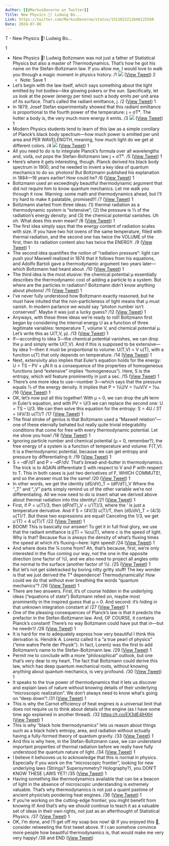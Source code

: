 ```yaml
---
Author: [[@MarkusDeserno on Twitter]]
Title: New Physics 🧵! Ludwig Bo...
Link: https://twitter.com/MarkusDeserno/status/1512822212646125569
Date: 2024-07-06
---
```

T - New Physics 🧵! Ludwig Bo...

1
- New Physics 🧵! Ludwig Boltzmann was not just a father of Statistical Physics but also a master of Thermodynamics. That’s how he got his name on the Stefan-Boltzmann law. If you allow me, I would love to walk you through a magic moment in physics history. /1 
  ![](https://pbs.twimg.com/media/FP6cIOSXwAwIStd.png) ([View Tweet](https://twitter.com/MarkusDeserno/status/1512822212646125569))
2
    - Note: Save
1
- Let’s begin with the law itself, which says something about the light emitted by hot bodies—like glowing pokers or the sun. Specifically, let us look at the power (energy per time) such a body emits per unit area of its surface. That’s called the radiant emittance, j. /2 ([View Tweet](https://twitter.com/MarkusDeserno/status/1512822214789373953))
1
- In 1879, Josef Stefan experimentally showed that this radiant emittance is proportional to the fourth power of the temperature: j = σT⁴. The hotter a body is, the very much more energy it emits. /3 
  ![](https://pbs.twimg.com/media/FP6cUHMXoAYGSCK.jpg) ([View Tweet](https://twitter.com/MarkusDeserno/status/1512822218123845640))
1
- Modern Physics students tend to learn of this law as a simple corollary of Planck’s black body spectrum—how much power is emitted per unit area and PER WAVELENGTH, meaning, how much light do we get at different colors. /4 
  ![](https://pbs.twimg.com/media/FP6cd0vWYAQbMHT.png) ([View Tweet](https://twitter.com/MarkusDeserno/status/1512822222016110597))
1
- All you need to do is to integrate Planck’s formula over all wavelengths and, voilà, out pops the Stefan-Boltzmann law j = σT⁴. /5 ([View Tweet](https://twitter.com/MarkusDeserno/status/1512822224671199239))
1
- Here’s where it gets interesting, though. Planck derived his black body spectrum in 1900, and he needed to invent a key idea of quantum mechanics to do so: photons! But Boltzmann published his explanation in 1884—16 years earlier! How could he? /6 ([View Tweet](https://twitter.com/MarkusDeserno/status/1512822225937874948))
1
- Boltzmann used an exceedingly beautiful thermodynamic argument that did not require him to know quantum mechanics. Let me walk you through it now. Warning: some math and thermodynamics ahead, but I’ll try hard to make it palatable, promised!!! /7 ([View Tweet](https://twitter.com/MarkusDeserno/status/1512822227393302533))
1
- Boltzmann started from three ideas: (1) thermal radiation as a thermodynamic system is “extensive”; (2) the pressure is ⅓ of the radiation’s energy density; and (3) the chemical potential vanishes. Uh oh. What does this even mean? /8 ([View Tweet](https://twitter.com/MarkusDeserno/status/1512822228882182146))
1
- The first idea simply says that the energy content of radiation scales with size. If you have two hot ovens of the same temperature, filled with thermal radiation, and the second one has twice the VOLUME of the first, then its radiation content also has twice the ENERGY. /9 ([View Tweet](https://twitter.com/MarkusDeserno/status/1512822230203441157))
1
- The second idea quantifies the notion of “radiation pressure”: light can push you! Maxwell realized in 1874 that it follows from his equations, and Adolfo Bartoli gave a thermodynamic argument two years later—which Boltzmann had heard about. /10 ([View Tweet](https://twitter.com/MarkusDeserno/status/1512822231541460998))
1
- The third idea is the most elusive: the chemical potential μ essentially describes the thermodynamic cost of adding a particle to a system. But where are the particles in radiation? Boltzmann didn’t know anything about photons! /11 ([View Tweet](https://twitter.com/MarkusDeserno/status/1512822232887840779))
1
- I’ve never fully understood how Boltzmann exactly reasoned, but he must have intuited that the non-particleness of light means that μ must vanish. In modern parlance we would say “photon number isn’t conserved”. Maybe it was just a lucky guess? /12 ([View Tweet](https://twitter.com/MarkusDeserno/status/1512822234317996033))
1
- Anyways, with these three ideas we’re ready to roll! Boltzmann first began by considering the internal energy U as a function of three legitimate variables: temperature T, volume V, and chemical potential μ. Let’s write this as U(T,V, μ). /13 ([View Tweet](https://twitter.com/MarkusDeserno/status/1512822235744063492))
1
- If—according to idea 3—the chemical potential vanishes, we can drop the μ and simply write U(T,V). And if this is supposed to be extensive—by idea 1—then it must be proportional to volume: U(T,V) = V u(T), with a function u(T) that only depends on temperature. /14 ([View Tweet](https://twitter.com/MarkusDeserno/status/1512822237124083712))
1
- Next, extensivity also implies that Euler’s equation holds for the energy:
  U = TS – PV + μN
  It is a consequence of the properties of homogeneous functions (and “extensive” implies “homogeneous”). Here, S is the entropy, which will feature prominently in just a sec. /15 ([View Tweet](https://twitter.com/MarkusDeserno/status/1512822239799955471))
1
- There’s one more idea to use—number 3—which says that the pressure equals ⅓ of the energy density. It implies that P = ⅓U/V = ⅓uV/V = ⅓u. /16 ([View Tweet](https://twitter.com/MarkusDeserno/status/1512822241091887107))
1
- OK, let’s now put all this together! With μ = 0, we can drop the μN term in Euler’s equation, and with PV = U/3 we can replace the second one: U = TS – U/3. We can then solve this equation for the entropy:
  S = 4U / 3T = (4V/3) u(T)/T
  /17 ([View Tweet](https://twitter.com/MarkusDeserno/status/1512822242425643014))
1
- The final stroke of genius is that Boltzmann used a “Maxwell relation”—one of these eternally behated but really quite trivial integrability conditions that come for free with every thermodynamic potential. Let me show you how! /18 ([View Tweet](https://twitter.com/MarkusDeserno/status/1512822243801321473))
1
- Ignoring particle number and chemical potential (μ = 0, remember?), the free energy of a system is a function of temperature and volume: F(T,V). It is a thermodynamic potential, because we can get entropy and pressure by differentiating it: /19 ([View Tweet](https://twitter.com/MarkusDeserno/status/1512822245110001673))
1
- S = –dF/dT and P = –dF/dV. That’s bread-and-butter in thermodynamics. The trick is to AGAIN differentiate S with respect to V and P with respect to T. This in both cases is just two derivatives of F, WHICH COMMUTE!, and so the answer must be the same! /20 ([View Tweet](https://twitter.com/MarkusDeserno/status/1512822246494121987))
1
- In other words, we get the identity
  (dS/dV)_T = (dP/dT)_V
  Where the “_T” and “_V” parts simply remind us of the other variable we’re not differentiating.
  All we now need to do is insert what we derived above about thermal radiation into this identity! /21 ([View Tweet](https://twitter.com/MarkusDeserno/status/1512822247878238218))
1
- First, if P = u(T)/3, then (dP/dT)_V = u’(T)/3, where the ’ is just a temperature derivative. And if S = (4V/3) u(T)/T, then (dS/dV)_T = (4/3) u(T)/T. But these two expressions are equal! Canceling the 1/3, we get
  u’(T) = 4 u(T)/T
  /22 ([View Tweet](https://twitter.com/MarkusDeserno/status/1512822249224556555))
1
- BOOM! This is basically our answer! To get it in full final glory, we use that the radiant emittance is j(T) = ¼cu(T), where c is the speed of light. Why is that? Because flux is always the density of what’s fluxing times the speed at which it’s fluxing—here: light speed! /24 ([View Tweet](https://twitter.com/MarkusDeserno/status/1512822252122873867))
1
- And where does the ¼ come from? Ah, that’s because, first, we’re only interested in the flux coming our way, not the one in the opposite direction (one factor of ½), and we also need to project all angles onto the normal to the surface (another factor of ½). /25 ([View Tweet](https://twitter.com/MarkusDeserno/status/1512822253456609280))
1
- But let’s not get sidetracked by boring nitty gritty stuff! The key wonder is that we just derived the T⁴ dependence! Thermodynamically! How could we do that without ever breathing the words “quantum mechanics”? /26 ([View Tweet](https://twitter.com/MarkusDeserno/status/1512823663543955456))
1
- There are two answers. First, it’s of course hidden in the underlying ideas (“equations of state”) Boltzmann relied on, maybe most prominently in the inspired guess that μ = 0. And second: it’s hiding in that unknown integration constant a! /27 ([View Tweet](https://twitter.com/MarkusDeserno/status/1512823664915492869))
1
- One of the pleasing consequences of Planck’s law is that it predicts the prefactor in the Stefan-Boltzmann law. And, OF COURSE, it contains Planck’s constant! There’s no way Boltzmann could have put that in—but he needn’t! /28 ([View Tweet](https://twitter.com/MarkusDeserno/status/1512823666287038473))
1
- It is hard for me to adequately express how very beautiful I think this derivation is. Hendrik A. Lorentz called it a “a true pearl of physics” (“eine wahre Perle der Physik”). In fact, Lorentz was the first to add Boltzmann’s name to the Stefan-Boltzmann law. /29 ([View Tweet](https://twitter.com/MarkusDeserno/status/1512823667562102794))
1
- Permit me to conclude with a more “philosophical” outlook, but one that’s very dear to my heart. The fact that Boltzmann could derive this law, which has deep quantum mechanical roots, without knowing anything about quantum mechanics, is very profound. /30 ([View Tweet](https://twitter.com/MarkusDeserno/status/1512823668891693056))
1
- It speaks to the true power of thermodynamics that it lets us discover and explain laws of nature without knowing details of their underlying “microscopic realization”. We don’t always need to know what’s going on “deep down”! /31 ([View Tweet](https://twitter.com/MarkusDeserno/status/1512823670149984259))
1
- This is why the Carnot efficiency of heat engines is a universal limit that does not require us to think about details of the engine (as I have some time ago explained in another thread). /32
  https://t.co/EX3dE4lHXH ([View Tweet](https://twitter.com/MarkusDeserno/status/1512823671706222594))
1
- This is why “black hole thermodynamics” lets us reason about things such as a black hole’s entropy, area, and radiation without actually having a fully-formed theory of quantum gravity. /33 ([View Tweet](https://twitter.com/MarkusDeserno/status/1512823674595946497))
1
- And this is why here, in the Stefan-Boltzmann case, we can understand important properties of thermal radiation before we really have fully understood the quantum nature of light. /34 ([View Tweet](https://twitter.com/MarkusDeserno/status/1512823675967488014))
1
- I believe it behooves us to acknowledge that this is normal in physics. Especially if you work on the “microscopic frontier”, looking for new underlying laws (Strings? Supersymmetry? Holography?), you DON’T KNOW THESE LAWS YET! /35 ([View Tweet](https://twitter.com/MarkusDeserno/status/1512823677800304649))
1
- Having something like thermodynamics available that can be a beacon of light in the absence of microscopic understanding is extremely valuable. That’s why thermodynamics is not just a quaint pastime of ancient physicists pondering heat engines. /36 ([View Tweet](https://twitter.com/MarkusDeserno/status/1512823679113179144))
1
- If you’re working on the cutting-edge frontier, you might benefit from knowing it! And that’s why we should continue to teach it as a valuable set of ideas in their own rights, not just as an afterthought of Statistical Physics. /37 ([View Tweet](https://twitter.com/MarkusDeserno/status/1512823680342106112))
1
- OK, I’m done, and I’ll get off my soap box now! 😆
  If you enjoyed this 🧵, consider retweeting the first tweet above. If I can somehow convince more people how beautiful thermodynamics is, that would make me very very happy!
  /38 and END ([View Tweet](https://twitter.com/MarkusDeserno/status/1512823681671745541))
